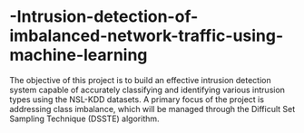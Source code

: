# -Intrusion-detection-of-imbalanced-network-traffic-using-machine-learning
The objective of this project is to build an effective intrusion detection system capable of accurately classifying and identifying various intrusion types using the NSL-KDD datasets. A primary focus of the project is addressing class imbalance, which will be managed through the Difficult Set Sampling Technique (DSSTE) algorithm.
